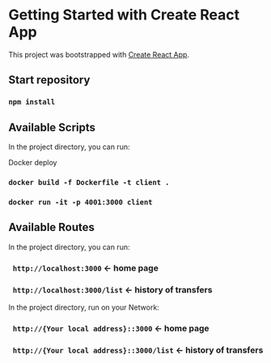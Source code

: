 # Getting Started with Create React App

This project was bootstrapped with [Create React App](https://github.com/facebook/create-react-app).

## Start repository

### `npm install`

## Available Scripts

In the project directory, you can run:

Docker deploy
### `docker build -f Dockerfile -t client .`
### `docker run -it -p 4001:3000 client`

## Available Routes

In the project directory, you can run:

### ` http://localhost:3000` <- home page
### ` http://localhost:3000/list` <- history of transfers

In the project directory, run on your Network:

### ` http://{Your local address}::3000` <- home page
### ` http://{Your local address}::3000/list` <- history of transfers
